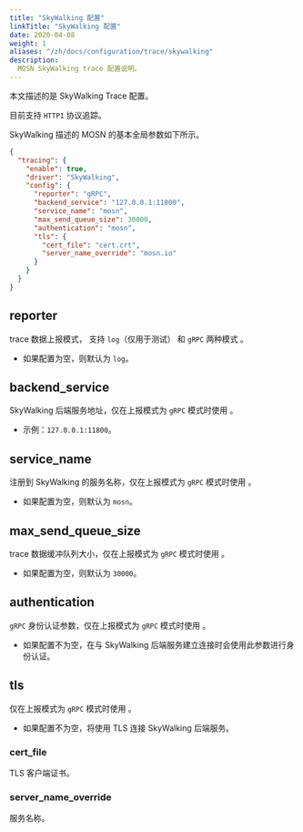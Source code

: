 ```yaml
---
title: "SkyWalking 配置"
linkTitle: "SkyWalking 配置"
date: 2020-04-08
weight: 1
aliases: "/zh/docs/configuration/trace/skywalking"
description: 
  MOSN SkyWalking trace 配置说明。
---
```


本文描述的是 SkyWalking Trace  配置。

目前支持 `HTTP1` 协议追踪。

SkyWalking 描述的 MOSN 的基本全局参数如下所示。

```json
{
  "tracing": {
    "enable": true,
    "driver": "SkyWalking",
    "config": {
      "reporter": "gRPC",
      "backend_service": "127.0.0.1:11800",
      "service_name": "mosn",
      "max_send_queue_size": 30000,
      "authentication": "mosn",
      "tls": {
        "cert_file": "cert.crt",
        "server_name_override": "mosn.io"
      }
    }
  }
}
```

## reporter

trace 数据上报模式， 支持 `log`（仅用于测试） 和 `gRPC` 两种模式 。

- 如果配置为空，则默认为 `log`。

## backend_service

SkyWalking 后端服务地址，仅在上报模式为 `gRPC` 模式时使用 。

- 示例：`127.0.0.1:11800`。

## service_name

注册到 SkyWalking 的服务名称，仅在上报模式为 `gRPC` 模式时使用 。

- 如果配置为空，则默认为 `mosn`。

## max_send_queue_size

trace 数据缓冲队列大小，仅在上报模式为 `gRPC` 模式时使用 。

- 如果配置为空，则默认为 `30000`。

## authentication

`gRPC` 身份认证参数，仅在上报模式为 `gRPC` 模式时使用 。

- 如果配置不为空，在与 SkyWalking 后端服务建立连接时会使用此参数进行身份认证。 

## tls

仅在上报模式为 `gRPC` 模式时使用 。

- 如果配置不为空，将使用 TLS 连接 SkyWalking 后端服务。

### cert_file

TLS 客户端证书。

### server_name_override

服务名称。
